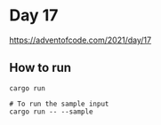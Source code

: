 # Day 17

https://adventofcode.com/2021/day/17

## How to run

```
cargo run

# To run the sample input
cargo run -- --sample
```
